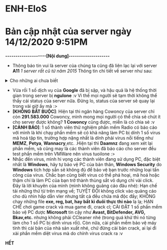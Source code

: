# ENH-EIoS
# Bản cập nhật của server ngày 14/12/2020 9:51PM

**--------------------[Nội dung]--------------------**
- Thông báo tin vui là server của chúng ta cũng đã liên lạc lại với server **A11** *1 server rất cũ từ năm 2015* Thông tin chi tiết về server như sau:
<details>
  <summary>Cho những ai chưa biết</summary>
  
  - **A11** cũng chỉ là server bình thường và đơn giản. Yep, server chỉ có đúng **10** room nhưng số lượng thành viên lại lên đến **667** thành viên `có thể không chính xác`. Server chủ yếu tạo ra để **hỏi bài, rủ chơi game, code,etc.** nên server thường xuyên active **24/7**. Oh còn nữa, các thành viên trong server **A11** đều tương tác với nhau nên số lượng thành viên vào server rồi im luôn chỉ bằng **0** người. Server cũng thuộc loại server riêng tư nên kiếm được cái link invite của **A11** cũng đáng giá vler :v 
  
  ```javascript
  Link server A11: discord.gg/c2UGdzv | link đã hết hạn
  ```
  
</details>

- Vừa rồi 1 số dịch vụ của **Google** đã bị sập, và hậu quả là hệ thống thời gian trong server bị **ngulone** :v Vì thế mọi người sẽ tạm thời không thể thấy cái status của server nữa. Đừng lo, status của server sẽ quay lại trong vài giờ ấy mà :>
- **[KHÔNG BẮT BUỘC]**: Hiện tại thì ngân hàng Cowoncy của server chỉ còn **291.583.000** Cowoncy, mình mong mọi người có thể chia sẻ chút ít cho server được không? **1 Cowoncy** cũng được, miễn là có chia sẻ :v
- **[CẢNH BÁO]**: 1 số thành viên thử nghiệm phần mềm Radio có báo cáo với mình là khi chạy phần mềm sẽ có khả năng làm PC bị dính 1 số virus mã hoá tập tin, trường hợp nặng nhất là dính phải virus nổi tiếng như **MEMZ**, **Petya**, **Wannacry**,etc. .Hiện tại thì **Daamnz** đang xem xét lại phần mềm, và cũng may là các thành viên đã báo cáo cho server đều test phần mềm trên VMWare nên virus tuoilone :>
- Nhắc đến virus, mình hi vọng các thành viên đang sử dụng PC, đặc biệt nhất là **Windows**, hãy tự bảo vệ PC của bản thân, **Windows Security** do **Windows** tích hợp sẵn sẽ không đủ để bảo vệ bạn trước những loại tấn công của virus. Chắc bạn cũng biết virus có thể phá hoại, mã hoá hoặc thậm chí là làm PC của bạn trở thành thùng sắt vô dụng chỉ vài click. Đây là lời khuyên của mình (mình không quảng cáo đâu nhé): Hạn chế tải những thứ từ trên mạng về; TUYỆT ĐỐI không click vào quảng cáo cho dù nhìn hấp dẫn vler nhưng tất cả đều chứa mã độc đấy; KHÔNG chạy những file **exe, reg, bat, hay bất kì đuôi thực thi nào** lạ lạ; HẠN CHẾ chơi game crack và mua game đi, crack cl; CÀI ĐẶT 1 số phần mềm bảo vệ PC được **Microsoft** tin cậy như **Avast, BitDefender, AVG, Bkav,etc.** nhưng không phải CCleaner nhé (trong quá khứ thì nó từng làm cho 1 số PC bị dính virus rồi). Còn nữa, cài phần mềm bảo vệ máy tính thì cài bản của nhà sản xuất nhé, chứ đừng cài bản crack, ai lại đi xài phần mềm diệt virus mà do chính virus crack ra :v

**HẾT**
